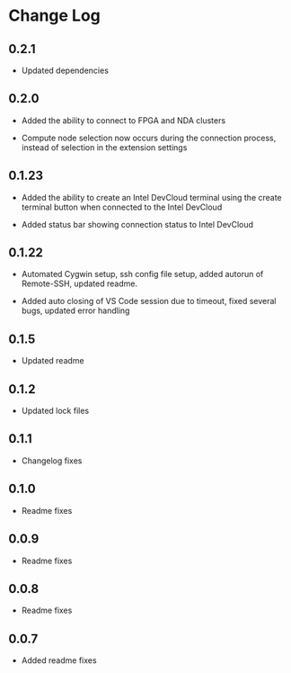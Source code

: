 # Change Log

## 0.2.1

- Updated dependencies

## 0.2.0

- Added the ability to connect to FPGA and NDA clusters

- Compute node selection now occurs during the connection process, instead of selection in the extension settings

## 0.1.23

- Added the ability to create an Intel DevCloud terminal using the create terminal button when connected to the Intel DevCloud

- Added status bar showing connection status to Intel DevCloud

## 0.1.22

- Automated Cygwin setup, ssh config file setup, added autorun of Remote-SSH, updated readme. 

- Added auto closing of VS Code session due to timeout, fixed several bugs, updated error handling

## 0.1.5

- Updated readme

## 0.1.2

- Updated lock files

## 0.1.1

- Changelog fixes

## 0.1.0

- Readme fixes

## 0.0.9

- Readme fixes

## 0.0.8

- Readme fixes

## 0.0.7

- Added readme fixes

